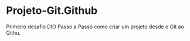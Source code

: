 # Projeto-Git.Github
Primeiro desafio DIO
Passo a Passo como criar um projeto desde o Git ao Githu.

